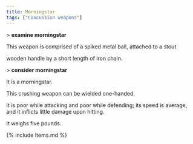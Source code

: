 ```yaml
---
title: Morningstar
tags: ["Concussion weapons"]
---
```

\> **examine morningstar**

This weapon is comprised of a spiked metal ball, attached to a stout

wooden handle by a short length of iron chain.

\> **consider morningstar**

It is a morningstar.

This crushing weapon can be wielded one-handed.

It is poor while attacking and poor while defending; its speed is
average, and it inflicts little damage upon hitting.

It weighs five pounds.

{% include Items.md %}
